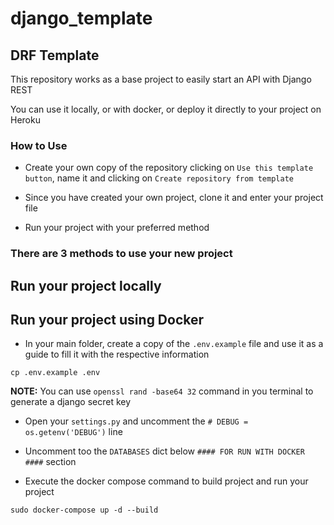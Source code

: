 # django_template
## DRF Template

This repository works as a base project to easily start an API with Django REST

You can use it locally, or with docker, or deploy it directly to your project on Heroku

### How to Use

- Create your own copy of the repository clicking on `Use this template button`, name it and clicking on `Create repository from template`

- Since you have created your own project, clone it and enter your project file

- Run your project with your preferred method

### There are 3 methods to use your new project

## Run your project locally
## Run your project using Docker

- In your main folder, create a copy of the `.env.example` file and use it as a guide to fill it with the respective information

```cp .env.example .env```

**NOTE:**
You can use `openssl rand -base64 32` command in you terminal to generate a django secret key

- Open your `settings.py` and uncomment the `# DEBUG = os.getenv('DEBUG')` line

- Uncomment too the `DATABASES` dict below `#### FOR RUN WITH DOCKER ####` section

- Execute the docker compose command to build project and run your project

```sudo docker-compose up -d --build```
